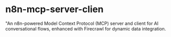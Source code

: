 # n8n-mcp-server-clien
"An n8n-powered Model Context Protocol (MCP) server and client for AI conversational flows, enhanced with Firecrawl for dynamic data integration.
